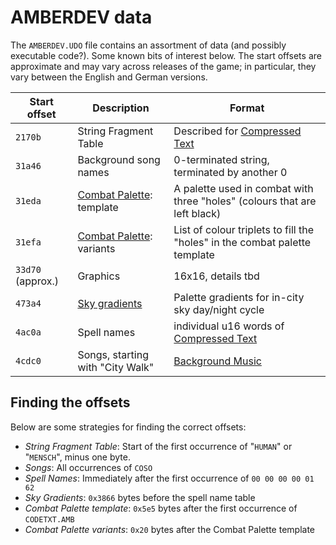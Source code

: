 # AMBERDEV data

The `AMBERDEV.UDO` file contains an assortment of data (and possibly executable code?). Some known bits of interest below.
The start offsets are approximate and may vary across releases of the game; in particular, they vary between the English and German versions.

| Start offset      | Description                             | Format                                                                     |
|-------------------|-----------------------------------------|----------------------------------------------------------------------------|
| `2170b`           | String Fragment Table                   | Described for [Compressed Text](FileSpecs/CompressedText.md)               |
| `31a46`           | Background song names                   | 0-terminated string, terminated by another 0                               |
| `31eda`           | [Combat Palette](Palettes.md): template | A palette used in combat with three "holes" (colours that are left black)  |
| `31efa`           | [Combat Palette](Palettes.md): variants | List of colour triplets to fill the "holes" in the combat palette template |
| `33d70` (approx.) | Graphics                                | 16x16, details tbd                                                         |
| `473a4`           | [Sky gradients](LabData.md)             | Palette gradients for in-city sky day/night cycle                          |
| `4ac0a`           | Spell names                             | individual u16 words of [Compressed Text](FileSpecs/CompressedText.md)     |
| `4cdc0`           | Songs, starting with "City Walk"        | [Background Music](Hippel-CoSo.md)                                         |

## Finding the offsets

Below are some strategies for finding the correct offsets:

- *String Fragment Table*: Start of the first occurrence of "`HUMAN`" or "`MENSCH`", minus one byte.
- *Songs*: All occurrences of `COSO`
- *Spell Names*: Immediately after the first occurrence of `00 00 00 00 01 62`
- *Sky Gradients*: `0x3866` bytes before the spell name table
- *Combat Palette template*: `0x5e5` bytes after the first occurrence of `CODETXT.AMB`
- *Combat Palette variants*: `0x20` bytes after the Combat Palette template
